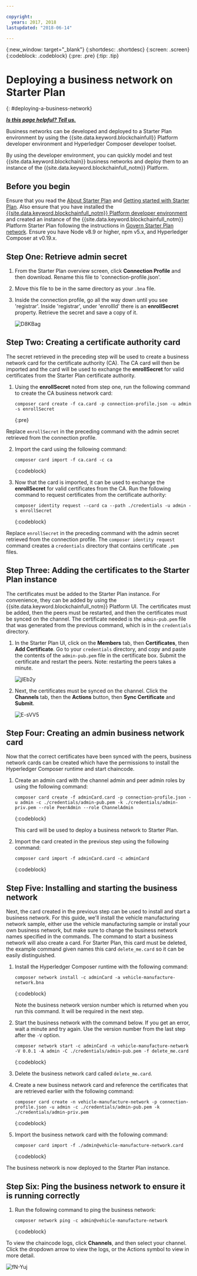 ```yaml
---

copyright:
  years: 2017, 2018
lastupdated: "2018-06-14"

---
```


{:new_window: target="_blank"}
{:shortdesc: .shortdesc}
{:screen: .screen}
{:codeblock: .codeblock}
{:pre: .pre}
{:tip: .tip}

# Deploying a business network on Starter Plan
{: #deploying-a-business-network}


***[Is this page helpful? Tell us.](https://www.surveygizmo.com/s3/4501493/IBM-Blockchain-Documentation)***


Business networks can be developed and deployed to a Starter Plan environment by using the {{site.data.keyword.blockchainfull}} Platform developer environment and Hyperledger Composer developer toolset.

By using the developer environment, you can quickly model and test {{site.data.keyword.blockchain}} business networks and deploy them to an instance of the {{site.data.keyword.blockchainfull_notm}} Platform.

## Before you begin

Ensure that you read the [About Starter Plan](./starter_plan.html) and [Getting started with Starter Plan](./get_start_starter_plan.html). Also ensure that you have installed the [{{site.data.keyword.blockchainfull_notm}} Platform developer environment](./develop_install.html) and created an instance of the {{site.data.keyword.blockchainfull_notm}} Platform Starter Plan following the instructions in [Govern Starter Plan network](./get_start_starter_plan.html). Ensure you have Node v8.9 or higher, npm v5.x, and Hyperledger Composer at v0.19.x.


## Step One: Retrieve admin secret

1. From the Starter Plan overview screen, click **Connection Profile** and then download. Rename this file to 'connection-profile.json'.

2. Move this file to be in the same directory as your `.bna` file.

3. Inside the connection profile, go all the way down until you see 'registrar'. Inside 'registrar', under 'enrollId' there is an **enrollSecret** property. Retrieve the secret and save a copy of it.

    ![D8KBag](https://i.makeagif.com/media/4-12-2018/D8KBag.gif)


## Step Two: Creating a certificate authority card

The secret retrieved in the preceding step will be used to create a business network card for the certificate authority (CA). The CA card will then be imported and the card will be used to exchange the **enrollSecret** for valid certificates from the Starter Plan certificate authority.

1. Using the **enrollSecret** noted from step one, run the following command to create the CA business network card:

   ```
   composer card create -f ca.card -p connection-profile.json -u admin -s enrollSecret
   ```
   {:pre}

Replace `enrollSecret` in the preceding command with the admin secret retrieved from the connection profile.

2. Import the card using the following command:

   ```
   composer card import -f ca.card -c ca
   ```
   {:codeblock}

3. Now that the card is imported, it can be used to exchange the **enrollSecret** for valid certificates from the CA. Run the following command to request certificates from the certificate authority:

   ```
   composer identity request --card ca --path ./credentials -u admin -s enrollSecret
   ```
   {:codeblock}

Replace `enrollSecret` in the preceding command with the admin secret retrieved from the connection profile. The `composer identity request` command creates a `credentials` directory that contains certificate `.pem` files.

## Step Three: Adding the certificates to the Starter Plan instance

The certificates must be added to the Starter Plan instance. For convenience, they can be added by using the {{site.data.keyword.blockchainfull_notm}} Platform UI. The certificates must be added, then the peers must be restarted, and then the certificates must be synced on the channel. The certificate needed is the `admin-pub.pem` file that was generated from the previous command, which is in the `credentials` directory.

1. In the Starter Plan UI, click on the **Members** tab, then **Certificates**, then **Add Certificate**. Go to your `credentials` directory, and copy and paste the contents of the `admin-pub.pem` file in the certificate box. Submit the certificate and restart the peers. Note: restarting the peers takes a minute.

    ![jlEb2y](https://i.makeagif.com/media/4-12-2018/jlEb2y.gif)

2. Next, the certificates must be synced on the channel. Click the **Channels** tab, then the **Actions** button, then **Sync Certificate** and **Submit**.

    ![E-sVV5](https://i.makeagif.com/media/4-12-2018/E-sVV5.gif)

## Step Four: Creating an admin business network card

Now that the correct certificates have been synced with the peers, business network cards can be created which have the permissions to install the Hyperledger Composer runtime and start chaincode.

1. Create an admin card with the channel admin and peer admin roles by using the following command:

   ```
   composer card create -f adminCard.card -p connection-profile.json -u admin -c ./credentials/admin-pub.pem -k ./credentials/admin-priv.pem --role PeerAdmin --role ChannelAdmin
   ```
   {:codeblock}

   This card will be used to deploy a business network to Starter Plan.

2. Import the card created in the previous step using the following command:

   ```
   composer card import -f adminCard.card -c adminCard
   ```
   {:codeblock}

## Step Five: Installing and starting the business network

Next, the card created in the previous step can be used to install and start a business network. For this guide, we'll install the vehicle manufacturing network sample, either use the vehicle manufacturing sample or install your own business network, but make sure to change the business network names specified in the commands. The command to start a business network will also create a card. For Starter Plan, this card must be deleted, the example command given names this card `delete_me.card` so it can be easily distinguished.

1. Install the Hyperledger Composer runtime with the following command:

   ```
   composer network install -c adminCard -a vehicle-manufacture-network.bna
   ```
   {:codeblock}

   Note the business network version number which is returned when you run this command. It will be required in the next step.

2. Start the business network with the command below. If you get an error, wait a minute and try again. Use the version number from the last step after the `-V` option.

    ```
    composer network start -c adminCard -n vehicle-manufacture-network -V 0.0.1 -A admin -C ./credentials/admin-pub.pem -f delete_me.card
    ```
    {:codeblock}

3. Delete the business network card called `delete_me.card`.

4. Create a new business network card and reference the certificates that are retrieved earlier with the following command:

   ```
   composer card create -n vehicle-manufacture-network -p connection-profile.json -u admin -c ./credentials/admin-pub.pem -k ./credentials/admin-priv.pem
   ```
   {:codeblock}

5. Import the business network card with the following command:

    ```
    composer card import -f ./admin@vehicle-manufacture-network.card
    ```
    {:codeblock}

The business network is now deployed to the Starter Plan instance.

## Step Six: Ping the business network to ensure it is running correctly

1. Run the following command to ping the business network:

   ```
   composer network ping -c admin@vehicle-manufacture-network
   ```
   {:codeblock}

To view the chaincode logs, click **Channels**, and then select your channel. Click the dropdown arrow to view the logs, or the Actions symbol to view in more detail.

![fN-Yuj](https://i.makeagif.com/media/4-13-2018/fN-Yuj.gif)
